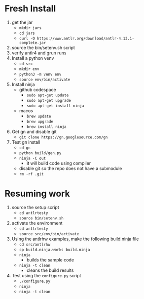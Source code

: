 
# Fresh Install

1. get the jar
    * `mkdir jars`
    * `cd jars`
    * `curl -O https://www.antlr.org/download/antlr-4.13.1-complete.jar`
2. source the bin/setenv.sh script
3. verify antlr4 and grun runs
4. Install a python venv
    * `cd src`
    * `mkdir env`
    * `python3 -m venv env`
    * `source env/bin/activate`
5. Install ninja
    * github codespace
        * `sudo apt-get update`
        * `sudo apt-get upgrade`
        * `sudo apt-get install ninja`
    * macos
        * `brew update`
        * `brew upgrade`
        * `brew install ninja`
5. Get gn and disable git
    * `git clone https://gn.googlesource.com/gn`
6. Test gn install
    * `cd gn`
    * `python build/gen.py`
    * `ninja -C out`
        * it will build code using compiler
    * disable git so the repo does not have a submodule
    * `rm -rf .git`

# Resuming work

1. source the setup script
    * `cd antlrtesty`
    * `source bin/setenv.sh`
2. activate the environment
    * `cd antlrtesty`
    * `source src/env/bin/activate`
3. Using the antlrhw examples, make the following build.ninja file
    * `cd src/antlrhw`
    * `cp build.ninja.works build.ninja`
    * `ninja`
        * builds the sample code
    * `ninja -t clean`
        * cleans the build results
4. Test using the `configure.py` script
    * `./configure.py`
    * `ninja`
    * `ninja -t clean`